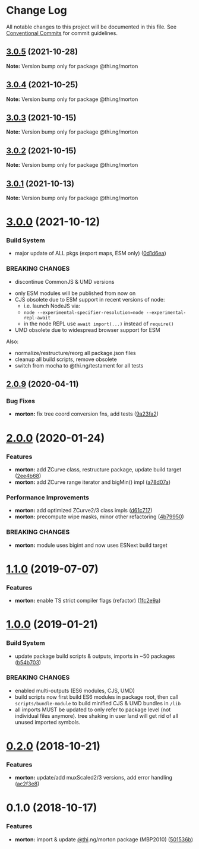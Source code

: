 # Change Log

All notable changes to this project will be documented in this file.
See [Conventional Commits](https://conventionalcommits.org) for commit guidelines.

## [3.0.5](https://github.com/thi-ng/umbrella/compare/@thi.ng/morton@3.0.4...@thi.ng/morton@3.0.5) (2021-10-28)

**Note:** Version bump only for package @thi.ng/morton





## [3.0.4](https://github.com/thi-ng/umbrella/compare/@thi.ng/morton@3.0.3...@thi.ng/morton@3.0.4) (2021-10-25)

**Note:** Version bump only for package @thi.ng/morton





## [3.0.3](https://github.com/thi-ng/umbrella/compare/@thi.ng/morton@3.0.2...@thi.ng/morton@3.0.3) (2021-10-15)

**Note:** Version bump only for package @thi.ng/morton





## [3.0.2](https://github.com/thi-ng/umbrella/compare/@thi.ng/morton@3.0.1...@thi.ng/morton@3.0.2) (2021-10-15)

**Note:** Version bump only for package @thi.ng/morton





## [3.0.1](https://github.com/thi-ng/umbrella/compare/@thi.ng/morton@3.0.0...@thi.ng/morton@3.0.1) (2021-10-13)

**Note:** Version bump only for package @thi.ng/morton





# [3.0.0](https://github.com/thi-ng/umbrella/compare/@thi.ng/morton@2.0.47...@thi.ng/morton@3.0.0) (2021-10-12)


### Build System

* major update of ALL pkgs (export maps, ESM only) ([0d1d6ea](https://github.com/thi-ng/umbrella/commit/0d1d6ea9fab2a645d6c5f2bf2591459b939c09b6))


### BREAKING CHANGES

* discontinue CommonJS & UMD versions

- only ESM modules will be published from now on
- CJS obsolete due to ESM support in recent versions of node:
  - i.e. launch NodeJS via:
  - `node --experimental-specifier-resolution=node --experimental-repl-await`
  - in the node REPL use `await import(...)` instead of `require()`
- UMD obsolete due to widespread browser support for ESM

Also:
- normalize/restructure/reorg all package.json files
- cleanup all build scripts, remove obsolete
- switch from mocha to @thi.ng/testament for all tests






##  [2.0.9](https://github.com/thi-ng/umbrella/compare/@thi.ng/morton@2.0.8...@thi.ng/morton@2.0.9) (2020-04-11) 

###  Bug Fixes 

- **morton:** fix tree coord conversion fns, add tests ([9a23fa2](https://github.com/thi-ng/umbrella/commit/9a23fa2a56e22c52c24bc214e251291928e3da25)) 

#  [2.0.0](https://github.com/thi-ng/umbrella/compare/@thi.ng/morton@1.1.5...@thi.ng/morton@2.0.0) (2020-01-24) 

###  Features 

- **morton:** add ZCurve class, restructure package, update build target ([2ee4b68](https://github.com/thi-ng/umbrella/commit/2ee4b683783f7041fbaf965416698566ee63ff3f)) 
- **morton:** add ZCurve range iterator and bigMin() impl ([a78d07a](https://github.com/thi-ng/umbrella/commit/a78d07a3bc4f185e2ba8757d409368b217c59e49)) 

###  Performance Improvements 

- **morton:** add optimized ZCurve2/3 class impls ([d61c717](https://github.com/thi-ng/umbrella/commit/d61c717918b0d154b64613e8527e4bf3afb42615)) 
- **morton:** precompute wipe masks, minor other refactoring ([4b79950](https://github.com/thi-ng/umbrella/commit/4b799505928ed00f685bc8f692c34bfc147073ce)) 

###  BREAKING CHANGES 

- **morton:** module uses bigint and now uses ESNext build target 

#  [1.1.0](https://github.com/thi-ng/umbrella/compare/@thi.ng/morton@1.0.9...@thi.ng/morton@1.1.0) (2019-07-07) 

###  Features 

- **morton:** enable TS strict compiler flags (refactor) ([1fc2e9a](https://github.com/thi-ng/umbrella/commit/1fc2e9a)) 

#  [1.0.0](https://github.com/thi-ng/umbrella/compare/@thi.ng/morton@0.2.2...@thi.ng/morton@1.0.0) (2019-01-21) 

###  Build System 

- update package build scripts & outputs, imports in ~50 packages ([b54b703](https://github.com/thi-ng/umbrella/commit/b54b703)) 

###  BREAKING CHANGES 

- enabled multi-outputs (ES6 modules, CJS, UMD) 
- build scripts now first build ES6 modules in package root, then call   `scripts/bundle-module` to build minified CJS & UMD bundles in `/lib` 
- all imports MUST be updated to only refer to package level   (not individual files anymore). tree shaking in user land will get rid of   all unused imported symbols. 

#  [0.2.0](https://github.com/thi-ng/umbrella/compare/@thi.ng/morton@0.1.0...@thi.ng/morton@0.2.0) (2018-10-21) 

###  Features 

- **morton:** update/add muxScaled2/3 versions, add error handling ([ac2f3e8](https://github.com/thi-ng/umbrella/commit/ac2f3e8)) 

#  0.1.0 (2018-10-17) 

###  Features 

- **morton:** import & update [@thi](https://github.com/thi).ng/morton package (MBP2010) ([501536b](https://github.com/thi-ng/umbrella/commit/501536b))

